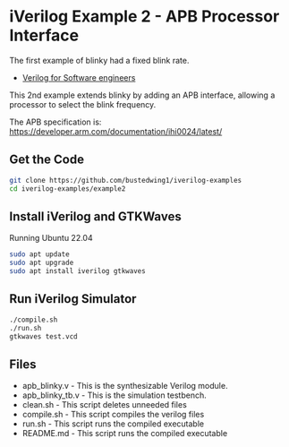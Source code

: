 iVerilog Example 2 - APB Processor Interface
============================================

The first example of blinky had a fixed blink rate.
* [Verilog for Software engineers](https://youtu.be/Fz_bga0tyJ8?si=C9Uw7y_QNes2AqZc)

This 2nd example extends blinky by adding an APB interface, allowing a processor
to select the blink frequency.

The APB specification is: https://developer.arm.com/documentation/ihi0024/latest/


Get the Code
------------

```bash
git clone https://github.com/bustedwing1/iverilog-examples
cd iverilog-examples/example2
```

Install iVerilog and GTKWaves
-----------------------------

Running Ubuntu 22.04

```bash
sudo apt update
sudo apt upgrade
sudo apt install iverilog gtkwaves
```

Run iVerilog Simulator
----------------------

```bash
./compile.sh
./run.sh
gtkwaves test.vcd
```

Files
-----

* apb_blinky.v - This is the synthesizable Verilog module.
* apb_blinky_tb.v - This is the simulation testbench.
* clean.sh - This script deletes unneeded files
* compile.sh - This script compiles the verilog files
* run.sh - This script runs the compiled executable
* README.md - This script runs the compiled executable


